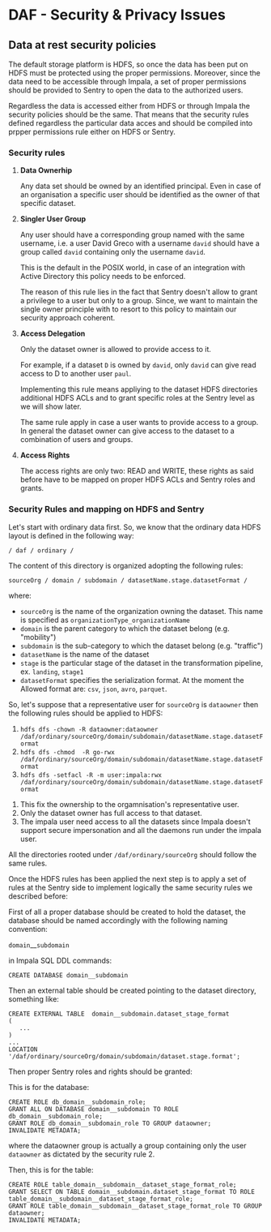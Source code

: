 # DAF - Security & Privacy Issues

## Data at rest security policies

The default storage platform is HDFS, so once the data has been put on HDFS must be protected using the proper permissions.
Moreover, since the data need to be accessible through Impala, a set of proper permissions should be provided to Sentry to open the data to the authorized users.

Regardless the data is accessed either from HDFS or through Impala the security policies should be the same. That means that the security rules defined regardless the particular data acces and should be compiled into prpper permissions rule either on HDFS or Sentry.

### Security rules
1. **Data Ownerhip**

   Any data set should be owned by an identified principal. Even in case of an organisation a specific user should be identified as the owner of that specific dataset.

2. **Singler User Group**

   Any user should have a corresponding group named with the same username, i.e. a user David Greco with a username `david` should have a group called `david` containing only the username `david`.

   This is the default in the POSIX world, in case of an integration with Active Directory this policy needs to be enforced.

   The reason of this rule lies in the fact that Sentry doesn't allow to grant a privilege to a user but only to a group. Since, we want to maintain the single owner principle with to resort to this policy to maintain our security approach coherent.

3. **Access Delegation**

   Only the dataset owner is allowed to provide access to it.

   For example, if a dataset `D` is owned by `david`, only `david` can give read access to D to another user `paul`.

   Implementing this rule means appliying to the dataset HDFS directories additional HDFS ACLs and to grant specific roles at the Sentry level as we will show later.

   The same rule apply in case a user wants to provide access to a group. In general the dataset owner can give access to the dataset to a combination of users and groups.

4. **Access Rights**

   The access rights are only two: READ and WRITE, these rights as said before have to be mapped on proper HDFS ACLs and Sentry roles and grants.

 ### Security Rules and mapping on HDFS and Sentry

 Let's start with ordinary data first. So, we know that the ordinary data HDFS layout is defined in the following way:

 `/ daf / ordinary / `

 The content of this directory is organized adopting the following rules:

 ` sourceOrg / domain / subdomain / datasetName.stage.datasetFormat / `

 where:

 - `sourceOrg` is the name of the organization owning the dataset. This name is specified as `organizationType_organizationName`
 - `domain` is the parent category to which the dataset belong (e.g. "mobility")
 - `subdomain` is the sub-category to which the dataset belong (e.g. "traffic")
 - `datasetName` is the name of the dataset
 - `stage` is the particular stage of the dataset in the transformation pipeline, ex. `landing`, `stage1`
 - `datasetFormat` specifies the serialization format. At the moment the Allowed format are: `csv`, `json`, `avro`, `parquet`.

So, let's suppose that a representative user for `sourceOrg` is `dataowner` then the following rules should be applied to HDFS:

1. `hdfs dfs -chown -R dataowner:dataowner /daf/ordinary/sourceOrg/domain/subdomain/datasetName.stage.datasetFormat`
2. `hdfs dfs -chmod  -R go-rwx /daf/ordinary/sourceOrg/domain/subdomain/datasetName.stage.datasetFormat`
3. `hdfs dfs -setfacl -R -m user:impala:rwx /daf/ordinary/sourceOrg/domain/subdomain/datasetName.stage.datasetFormat`

1) This fix the ownership to the orgamnisation's representative user.
2) Only the dataset owner has full access to that dataset.
3) The impala user need access to all the datasets since Impala doesn't support secure impersonation and all the daemons run under the impala user.

All the directories rooted under `/daf/ordinary/sourceOrg` should follow the same rules.

Once the HDFS rules has been applied the next step is to apply a set of rules at the Sentry side to implement logically the same security rules we described before:

First of all a proper database should be created to hold the dataset, the database should be named accordingly with the following naming convention:

`domain`__`subdomain`

in Impala SQL DDL commands:

`CREATE DATABASE domain__subdomain`

Then an external table should be created pointing to the dataset directory, something like:

```
CREATE EXTERNAL TABLE  domain__subdomain.dataset_stage_format
(
   ...
)
...
LOCATION '/daf/ordinary/sourceOrg/domain/subdomain/dataset.stage.format';
```
Then proper Sentry roles and rights should be granted:

This is for the database:
```
CREATE ROLE db_domain__subdomain_role;
GRANT ALL ON DATABASE domain__subdomain TO ROLE db_domain__subdomain_role;
GRANT ROLE db_domain__subdomain_role TO GROUP dataowner;
INVALIDATE METADATA;
```
where the dataowner group is actually a group containing only the user `dataowner` as dictated by the security rule 2.

Then, this is for the table:
```
CREATE ROLE table_domain__subdomain__dataset_stage_format_role;
GRANT SELECT ON TABLE domain__subdomain.dataset_stage_format TO ROLE table_domain__subdomain__dataset_stage_format_role;
GRANT ROLE table_domain__subdomain__dataset_stage_format_role TO GROUP dataowner;
INVALIDATE METADATA;
```
